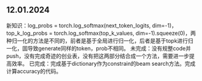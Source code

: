 ## 12.01.2024
新知识：log_probs = torch.log_softmax(next_token_logits, dim=-1)，top_k_log_probs = torch.log_softmax(top_k_values, dim=-1).squeeze(0)，两种归一化的方法是不同的，前者是基于全局进行归一化，后者是基于topk进行归一化，固导致generate同样的token，prob不相同。
未完成：没有规整code并push，没有完成奇迹的创业表，没有把这两部分结合成一个方法，需要进一步提高效率。
已完成：完成基于dictionary作为constrain的beam search方法。完成计算accuracy的代码。




